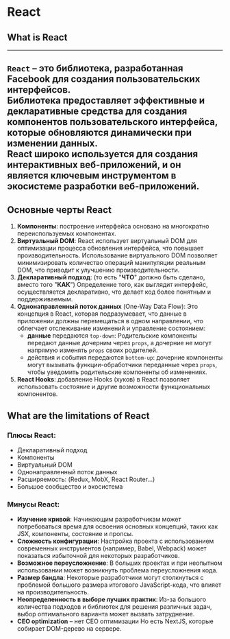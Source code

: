 # React
## What is React

---
`React` – это библиотека, разработанная Facebook для создания пользовательских интерфейсов.  
Библиотека предоставляет эффективные и декларативные средства для создания компонентов пользовательского интерфейса, которые обновляются 
динамически при изменении данных.  
React широко используется для создания интерактивных веб-приложений, и он является ключевым инструментом в экосистеме разработки веб-приложений.
---

## Основные черты React
1. **Компоненты**: построение интерфейса основано на многократно переиспользуемых компонентах.
2. **Виртуальный DOM**: React использует виртуальный DOM для оптимизации процесса обновления интерфейса, что повышает производительность. Использование виртуального DOM позволяет минимизировать количество операций манипуляции реальным DOM, что приводит к улучшению производительности.
3. **Декларативный подход**: (то есть "**ЧТО**" должно быть сделано, вместо того "**КАК**") Определение того, как выглядит интерфейс, 
   осуществляется 
   декларативно, что делает код более 
   понятным и 
   поддерживаемым.
4. **Однонаправленный поток данных** (One-Way Data Flow): Это концепция в React, которая подразумевает, что данные в приложении должны перемещаться в одном направлении, что облегчает отслеживание изменений и управление состоянием:
   - **данные** передаются `top-down`: Родительские компоненты передают данные дочерним через `props`, а дочерние не могут напрямую изменять 
     `props` своих родителей.
   - действия и события передаются `bottom-up`: дочерние компоненты могут вызывать функции-обработчики переданные через `props`, чтобы 
     уведомить родительские компоненты об изменениях.
5. **React Hooks**: добавление Hooks (хуков) в React позволяет использовать состояние и другие возможности функциональных компонентов.

## What are the limitations of React
### Плюсы React:
- Декларативный подход
- Компоненты
- Виртуальный DOM 
- Однонаправленный поток данных
- Расширяемость: (Redux, MobX, React Router...)
- Большое сообщество и экосистема

### Минусы React:
- **Изучение кривой**: Начинающим разработчикам может потребоваться время для освоения основных концепций, таких как JSX, компоненты, 
состояние и пропсы.
- **Сложность конфигурации**: Настройка проекта с использованием современных инструментов (например, Babel, Webpack) может показаться избыточной для некоторых разработчиков.
- **Возможное переусложнение**: В больших проектах и при неопытном использовании может возникнуть проблема переусложнения кода. 
- **Размер бандла**: Некоторые разработчики могут столкнуться с проблемой большого размера итогового JavaScript-кода, что влияет на производительность.
- **Неопределенность в выборе лучших практик**: Из-за большого количества подходов и библиотек для решения различных задач, выбор оптимального варианта может вызвать затруднение.
- **CEO optimization** – нет CEO оптимизации Но есть NextJS, которые собирает DOM-дерево на сервере.
